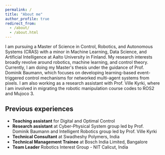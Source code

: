```yaml
---
permalink: /
title: "About me"
author_profile: true
redirect_from: 
  - /about/
  - /about.html
---
```


I am pursuing a Master of Science in Control, Robotics, and Autonomous Systems (CRAS) with a minor in Machine Learning, Data Science, and Artificial Intelligence at Aalto University in Finland. My research interests broadly revolve around robotics, machine learning, and control theory. Currently, I am doing my Master's thesis under the guidance of Prof. Dominik Baumann, which focuses on developing learning-based event-triggered control mechanisms for networked multi-agent systems from pixels. I am also working as a research assistant with Prof. Ville Kyrki, where I am involved in migrating the robotic manipulation course codes to ROS2 and Mujoco 3.

## Previous experiences
* **Teaching assistant** for Digital and Optimal Control
* **Research assistant** at Cyber-Physical System group led by Prof. Dominik Baumann and Intelligent Robotics group led by Prof. Ville Kyrki
* **Technical Consultant** at Swadheshy Polymers, India
* **Technical Management Trainee** at Bosch India Limited, Bangalore
* **Team Leader** Robotics Interest Group - NIT Calicut, India

